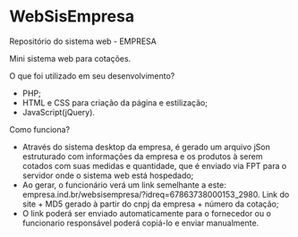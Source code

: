 # WebSisEmpresa
Repositório do sistema web  - EMPRESA

Mini sistema web para cotações. 

O que foi utilizado em seu desenvolvimento?
- PHP;
- HTML e CSS para criação da página e estilização;
- JavaScript(jQuery).

Como funciona?
 - Através do sistema desktop da empresa, é gerado um arquivo jSon estruturado com informações da empresa e os produtos à serem cotados com suas medidas e quantidade, que é enviado via FPT para o servidor onde o sistema web está hospedado;
 - Ao gerar, o funcionário verá um link semelhante a este: empresa.ind.br/websisempresa/?idreq=67863738000153_2980. Link do site + MD5 gerado à partir do cnpj da empresa + número da cotação;
 - O link poderá ser enviado automaticamente para o fornecedor ou o funcionario responsável poderá copiá-lo e enviar manualmente.
